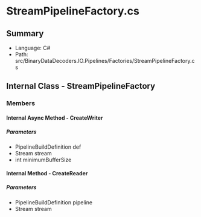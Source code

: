 ﻿# StreamPipelineFactory.cs

## Summary

* Language: C#
* Path: src/BinaryDataDecoders.IO.Pipelines/Factories/StreamPipelineFactory.cs

## Internal Class - StreamPipelineFactory

### Members

#### Internal Async Method - CreateWriter

#####  Parameters

 - PipelineBuildDefinition def 
 - Stream stream 
 - int minimumBufferSize 

#### Internal Method - CreateReader

#####  Parameters

 - PipelineBuildDefinition pipeline 
 - Stream stream 

